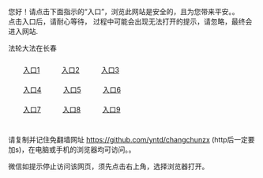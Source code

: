 您好！请点击下面指示的“入口”，浏览此网站是安全的，且为您带来平安。。 <br/>
点击入口后，请耐心等待， 过程中可能会出现无法打开的提示，请忽略，最终会进入网站. </br>

法轮大法在长春<br/>
<div style="padding:10px"><a style="margin:20px" target="_blank" href="https://dlrw0apr283ab.cloudfront.net/2Qpsp?nstyc" id="ccLink1" rel="nofollow">入口1</a> <a target="_blank" style="margin:20px" href="https://d3f4x2t9tk2iuh.cloudfront.net/2Qpsp?yzogauo" id="ccLink2" rel="nofollow">入口2</a> <a style="margin:20px" target="_blank" href="https://d3dytnpiy6xwy1.cloudfront.net/2Qpsp?cqtszzu" id="ccLink3" rel="nofollow">入口3</a></div>

<div style="padding:10px" ><a style="margin:20px" target="_blank" href="https://dlrw0apr283ab.cloudfront.net/2Qpsp?nstyc" id="ccLink4" rel="nofollow">入口4</a> <a style="margin:20px" href="https://d3f4x2t9tk2iuh.cloudfront.net/2Qpsp?yzogauo" target="_blank" id="ccLink5" rel="nofollow">入口5</a> <a style="margin:20px" href="https://d3dytnpiy6xwy1.cloudfront.net/2Qpsp?cqtszzu" target="_blank" id="ccLink6" rel="nofollow">入口6</a></div>

<div style="padding:10px"><a style="margin:20px" target="_blank" href="https://dlrw0apr283ab.cloudfront.net/2Qpsp?nstyc" id="ccLink7" rel="nofollow">入口7</a> <a style="margin:20px" href="https://d3f4x2t9tk2iuh.cloudfront.net/2Qpsp?yzogauo" target="_blank" id="ccLink8" rel="nofollow">入口8</a> <a style="margin:20px" target="_blank" href="https://d3dytnpiy6xwy1.cloudfront.net/2Qpsp?cqtszzu" id="ccLink9" rel="nofollow">入口9</a></div>

<br/>



请复制并记住免翻墙网址 https://github.com/yntd/changchunzx (http后一定要加s)，在电脑或手机的浏览器均可访问。。<br/>

微信如提示停止访问该网页，须先点击右上角，选择浏览器打开。
